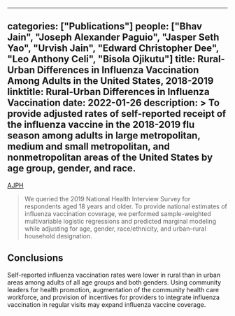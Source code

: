 
---
categories: ["Publications"]
people: ["Bhav Jain", "Joseph Alexander Paguio", "Jasper Seth Yao", "Urvish Jain", "Edward Christopher Dee", "Leo Anthony Celi", "Bisola Ojikutu"]
title: Rural-Urban Differences in Influenza Vaccination Among Adults in the United States, 2018-2019
linktitle: Rural-Urban Differences in Influenza Vaccination
date: 2022-01-26
description: >
 To provide adjusted rates of self-reported receipt of the influenza vaccine in the 2018-2019 flu season among adults in large metropolitan, medium and small metropolitan, and nonmetropolitan areas of the United States by age group, gender, and race.
---

<a href= "https://ajph.aphapublications.org/doi/full/10.2105/AJPH.2021.306575" target="_blank">AJPH</a>

>We queried the 2019 National Health Interview Survey for respondents aged 18 years and older. To provide national estimates of influenza vaccination coverage, we performed sample-weighted multivariable logistic regressions and predicted marginal modeling while adjusting for age, gender, race/ethnicity, and urban–rural household designation.

## Conclusions

Self-reported influenza vaccination rates were lower in rural than in urban areas among adults of all age groups and both genders. Using community leaders for health promotion, augmentation of the community health care workforce, and provision of incentives for providers to integrate influenza vaccination in regular visits may expand influenza vaccine coverage. 